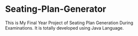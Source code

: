 # Seating-Plan-Generator

This is My Final Year Project of Seating Plan Generation During Examinations. It is totally developed using Java Language.









